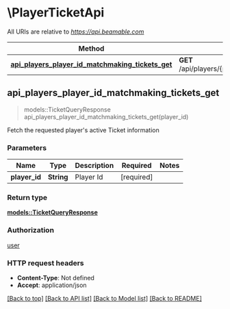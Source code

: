 # \PlayerTicketApi

All URIs are relative to *https://api.beamable.com*

Method | HTTP request | Description
------------- | ------------- | -------------
[**api_players_player_id_matchmaking_tickets_get**](PlayerTicketApi.md#api_players_player_id_matchmaking_tickets_get) | **GET** /api/players/{playerId}/matchmaking/tickets | 



## api_players_player_id_matchmaking_tickets_get

> models::TicketQueryResponse api_players_player_id_matchmaking_tickets_get(player_id)


Fetch the requested player's active Ticket information

### Parameters


Name | Type | Description  | Required | Notes
------------- | ------------- | ------------- | ------------- | -------------
**player_id** | **String** | Player Id | [required] |

### Return type

[**models::TicketQueryResponse**](TicketQueryResponse.md)

### Authorization

[user](../README.md#user)

### HTTP request headers

- **Content-Type**: Not defined
- **Accept**: application/json

[[Back to top]](#) [[Back to API list]](../README.md#documentation-for-api-endpoints) [[Back to Model list]](../README.md#documentation-for-models) [[Back to README]](../README.md)

